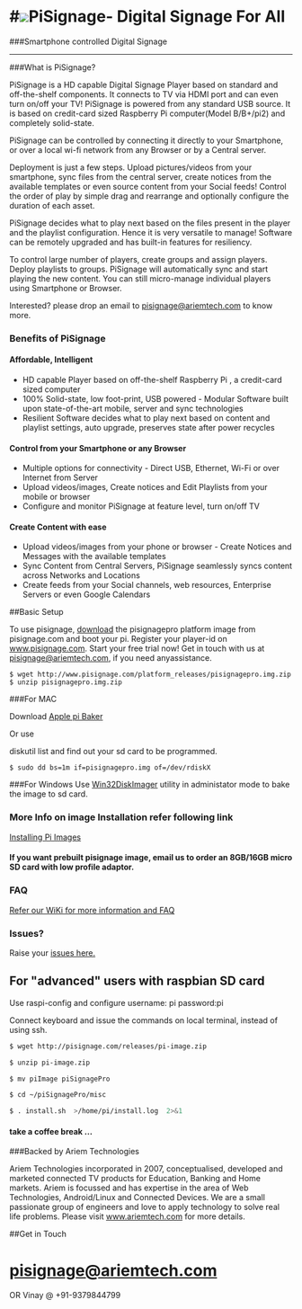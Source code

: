 #![](http://www.pisignage.com/lp/images/logos/pisignage.png)PiSignage- Digital Signage For All 
========
###Smartphone controlled Digital Signage
________

###What is PiSignage? 

PiSignage is a HD capable Digital Signage Player based on standard and off-the-shelf 
components. It connects to TV via HDMI port and can even turn on/off your TV! 
PiSignage is powered from any standard USB source. It is based on credit-card sized 
Raspberry Pi computer(Model B/B+/pi2) and completely solid-state. 

PiSignage can be controlled by connecting it directly to your Smartphone, or over a local 
wi-fi network from any Browser or by a Central server. 

Deployment is just a few steps. Upload pictures/videos from your smartphone, sync files 
from the central server, create notices from the available templates or even source content 
from your Social feeds! Control the order of play by simple drag and rearrange and 
optionally configure the duration of each asset. 

PiSignage decides what to play next based on the files present in the player and the playlist 
configuration. Hence it is very versatile to manage! Software can be remotely upgraded 
and has built-in features for resiliency. 

To control large number of players, create groups and assign players. Deploy playlists to 
groups. PiSignage will automatically sync and start playing the new content. You can still 
micro-manage individual players using Smartphone or Browser.

Interested? please drop an email to pisignage@ariemtech.com to know more.

### Benefits of PiSignage 
#### Affordable, Intelligent 
- HD capable Player based on off-the-shelf Raspberry Pi , a credit-card sized computer
- 100% Solid-state, low foot-print, USB powered - Modular Software built upon state-of-the-art mobile, server and sync technologies 
- Resilient Software decides what to play next based on content and playlist settings, auto upgrade, preserves 
state after power recycles 

#### Control from your Smartphone or any Browser 
- Multiple options for connectivity - Direct USB, Ethernet, Wi-Fi or over Internet from Server 
- Upload videos/images, Create notices and Edit Playlists from your mobile or browser 
- Configure and monitor PiSignage at feature level, turn on/off TV 

#### Create Content with ease 
- Upload videos/images from your phone or browser - Create Notices and Messages with the available templates 
- Sync Content from Central Servers, PiSignage seamlessly syncs content across Networks and Locations 
- Create feeds from your Social channels, web resources, Enterprise Servers or even Google Calendars

##Basic Setup 

To use pisignage, [download](http://www.pisignage.com/platform_releases/pisignagepro.img.zip) the pisignagepro platform image from pisignage.com and boot your pi. Register your player-id on www.pisignage.com.
Start your free trial now! Get in touch with us at pisignage@ariemtech.com, if you need anyassistance. 

```
$ wget http://www.pisignage.com/platform_releases/pisignagepro.img.zip
$ unzip pisignagepro.img.zip
```
###For MAC

Download [Apple pi Baker](http://www.tweaking4all.com/hardware/raspberry-pi/macosx-apple-pi-baker/)

Or use

diskutil list and find out your sd card to be programmed.
```
$ sudo dd bs=1m if=pisignagepro.img of=/dev/rdiskX 
```
###For Windows
Use [Win32DiskImager](http://sourceforge.net/projects/win32diskimager/) utility in administator mode to bake the image to sd card.

### More Info on image Installation refer following link 

[Installing Pi Images](http://www.raspberrypi.org/documentation/installation/installing-images/README.md)

#### If you want prebuilt pisignage image, email us to order an 8GB/16GB micro SD card with low profile adaptor. 
### FAQ
[Refer our WiKi for more information and FAQ](https://github.com/ariemtech/piSignage/wiki) 
### Issues?
Raise your [issues here.](https://github.com/ariemtech/piSignage/issues) 

## For "advanced" users with raspbian SD card 
Use raspi-config and configure username: pi password:pi

Connect keyboard and issue the commands on local terminal, instead of using ssh.
```sh
$ wget http://pisignage.com/releases/pi-image.zip

$ unzip pi-image.zip

$ mv piImage piSignagePro

$ cd ~/piSignagePro/misc

$ . install.sh  >/home/pi/install.log  2>&1
```
#### take a coffee break ...


###Backed by Ariem Technologies 

Ariem Technologies incorporated in 2007, conceptualised, developed and marketed connected TV 
products for Education, Banking and Home markets. Ariem is focussed and has expertise in the area 
of Web Technologies, Android/Linux and Connected Devices. We are a small passionate group of 
engineers and love to apply technology to solve real life problems. Please visit www.ariemtech.com 
for more details.




##Get in Touch

# pisignage@ariemtech.com
OR 
Vinay @ +91-9379844799 

